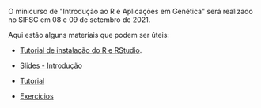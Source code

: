 
O minicurso de "Introdução ao R e Aplicações em Genética" será realizado no SIFSC em 08 e 09 de setembro de 2021.

Aqui estão alguns materiais que podem ser úteis:


* [Tutorial de instalação do R e RStudio](https://gent-esalq.github.io/cursoR2/Tutorial_instalacao.html).

* [Slides - Introdução](SIFSC11/Introducao.pdf)

* [Tutorial](SIFSC11/cursoR.html)

* [Exercícios](https://gent-esalq.github.io/cursoR2/exercicios.html)



